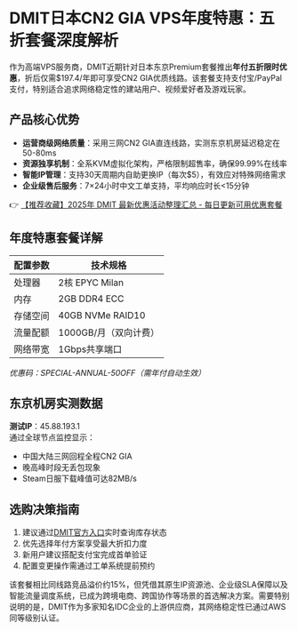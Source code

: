 # DMIT日本CN2 GIA VPS年度特惠：五折套餐深度解析

作为高端VPS服务商，DMIT近期针对日本东京Premium套餐推出**年付五折限时优惠**，折后仅需$197.4/年即可享受CN2 GIA优质线路。该套餐支持支付宝/PayPal支付，特别适合追求网络稳定性的建站用户、视频爱好者及游戏玩家。

## 产品核心优势
- **运营商级网络质量**：采用三网CN2 GIA直连线路，实测东京机房延迟稳定在50-80ms
- **资源独享机制**：全系KVM虚拟化架构，严格限制超售率，确保99.99%在线率
- **智能IP管理**：支持30天周期内自助更换IP（每次$5），有效应对特殊网络需求
- **企业级售后服务**：7×24小时中文工单支持，平均响应时长<15分钟

👉 [【推荐收藏】2025年 DMIT 最新优惠活动整理汇总 - 每日更新可用优惠套餐](https://bit.ly/dmit_coupon)

## 年度特惠套餐详解
| 配置参数       | 技术规格                |
|----------------|-------------------------|
| 处理器         | 2核 EPYC Milan          |
| 内存           | 2GB DDR4 ECC            |
| 存储空间       | 40GB NVMe RAID10        |
| 流量配额       | 1000GB/月（双向计费）   |
| 网络带宽       | 1Gbps共享端口           |

*优惠码：SPECIAL-ANNUAL-50OFF（需年付自动生效）*

## 东京机房实测数据
**测试IP**：45.88.193.1  
通过全球节点监控显示：
- 中国大陆三网回程全程CN2 GIA
- 晚高峰时段无丢包现象
- Steam日服下载峰值可达82MB/s

## 选购决策指南
1. 建议通过[DMIT官方入口](https://bit.ly/dmit_coupon)实时查询库存状态
2. 优先选择年付方案享受最大折扣力度
3. 新用户建议搭配支付宝完成首单验证
4. 配置变更操作需通过工单系统提前预约

该套餐相比同线路竞品溢价约15%，但凭借其原生IP资源池、企业级SLA保障以及智能流量调度系统，已成为跨境电商、跨国协作等场景的首选解决方案。需要特别说明的是，DMIT作为多家知名IDC企业的上游供应商，其网络稳定性已通过AWS同等级别认证。